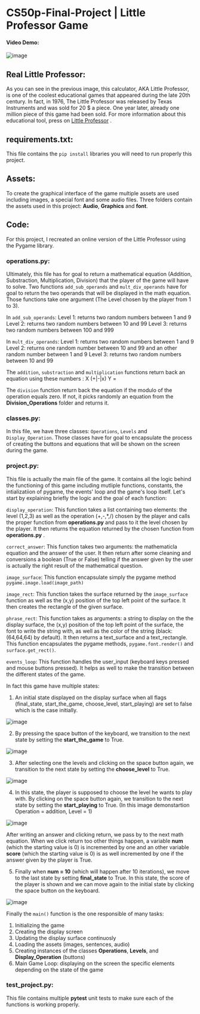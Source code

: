 # CS50p-Final-Project | Little Professor Game

#### Video Demo:  <URL HERE>

![image](https://github.com/Aladin-bit01/CS50p-Final-Project/assets/144846441/5c7d1517-1647-48e6-b94b-ade36ca04e59)


## Real Little Professor:
As you can see in the previous image, this calculator, AKA Little Professor, is one of the coolest educational games that appeared during the late 20th century.
In fact, in 1976, The Little Professor was released by Texas Instruments and was sold for 20 $ a piece. One year later, already one million piece of this game 
had been sold. For more information about this educational tool, press on [Little Professor](https://en.wikipedia.org/wiki/Little_Professor) .

## requirements.txt:
This file contains the `pip install` libraries you will need to run properly this project. 

## Assets:
To create the graphical interface of the game multiple assets are used including images, a special font and some audio files. Three folders contain the assets used in this project: **Audio**, **Graphics** and **font**.

## Code:
For this project, I recreated an online version of the Little Professor using the Pygame library. 

### operations.py:
Ultimately, this file has for goal to return a mathematical equation (Addition, Substraction, Multiplication, Division) that the player of the game will have to solve.
Two functions `add_sub_operands` and `mult_div_operands` have for goal to return the two operands that will be displayed in the math equation. Those functions take one argument (The Level chosen by the player from 1 to 3). 

In `add_sub_operands`:
    Level 1: returns two random numbers between 1 and 9
    Level 2: returns two random numbers between 10 and 99
    Level 3: returns two random numbers between 100 and 999
    
In `mult_div_operands`:
    Level 1: returns two random numbers between 1 and 9
    Level 2: returns one random number between 10 and 99 and an other random number between 1 and 9
    Level 3: returns two random numbers between 10 and 99

The `addition`, `substraction` and `multiplication` functions return back an equation using these numbers : X (+|-|x) Y =

The `division` function return back the equation if the modulo of the operation equals zero. If not, it picks randomly an equation from the **Division_Operations**
folder and returns it. 

### classes.py:
In this file, we have three classes: `Operations`, `Levels` and `Display_Operation`. Those classes have for goal to encapsulate the process of creating the buttons and
equations that will be shown on the screen during the game. 

### project.py:
This file is actually the main file of the game. It contains all the logic behind the functioning of this game including mutliple functions, constants, the intializatiion of pygame, the events' loop and the game's loop itself. Let's start by explaining briefly the logic and the goal of each function:

`display_operation`: This function takes a list containing two elements: the level (1,2,3) as well as the operation (+,-,*,/) chosen by the player and calls the proper function from **operations.py** and pass to it the level chosen by the player. It then returns the equation returned by the chosen function from **operations.py** .

`correct_answer`: This function takes two arguments: the mathematicla equation and the answer of the user. It then return after some cleaning and conversions a boolean (True or False) telling if the answer given by the user is actually the right result of the mathematical question. 

`image_surface`: This function encapsulate simply the pygame method `pygame.image.load(image_path)`

`image_rect`: This function takes the surface returned by the `image_surface` function as well as the (x,y) position of the top left point of the surface. It then creates the rectangle of the given surface. 

`phrase_rect`: This function takes as arguments: a string to display on the the display surface, the (x,y) position of the top left point of the surface, the font to write the string with, as well as the color of the string (black:(64,64,64) by default). It then returns a text_surface and a text_rectangle. This function encapsulates the pygame methods, `pygame.font.render()` and `surface.get_rect()`.

`events_loop`: This function handles the user_input (keyboard keys pressed and mouse buttons pressed). It helps as well to make the transition between the different states of the game. 

In fact this game have multiple states:

1. An initial state displayed on the display surface when all flags (final_state, start_the_game, choose_level, start_playing) are set to false which is the case initially.
   
![image](https://github.com/Aladin-bit01/CS50p-Final-Project/assets/144846441/a8df0b79-44a6-4f1a-8e6d-71df23866f28)

2. By pressing the space button of the keyboard, we transition to the next state by setting the **start_the_game** to True.

![image](https://github.com/Aladin-bit01/CS50p-Final-Project/assets/144846441/575b8f98-3b50-4dd2-b385-6e4779f09cd9)

3. After selecting one the levels and clicking on the space button again, we transition to the next state by setting the **choose_level** to True.

![image](https://github.com/Aladin-bit01/CS50p-Final-Project/assets/144846441/27796434-106b-4025-9553-87b55b0cdc1d)
   
4. In this state, the player is supposed to choose the level he wants to play with. By clicking on the space button again, we transition to the next state by setting the **start_playing** to True. (In this image demonstartion Operation = addition, Level = 1)

![image](https://github.com/Aladin-bit01/CS50p-Final-Project/assets/144846441/78e6ad31-c890-4685-8422-8068f5d1ace0)

After writing an answer and clicking return, we pass by to the next math equation. When we click return too other things happen, a variable **num** (which the  starting value is 0) is incremented by one and an other variable **score** (which the starting value is 0) is as well incremented by one if the answer given by the player is True.

5. Finally when **num = 10** (which will happen after 10 iterations), we move to the last state by setting **final_state** to True. In this state, the score of the player is shown and we can move again to the initial state by clicking the space button on the keyboard.

![image](https://github.com/Aladin-bit01/CS50p-Final-Project/assets/144846441/1b96a08c-2240-4015-ad93-3d679bd726d0)

Finally the `main()` function is the one responsible of many tasks:
1. Initializing the game
2. Creating the display screen
3. Updating the display surface continuosly
4. Loading the assets (images, sentences, audio)
5. Creating instances of the classes **Operations**, **Levels**, and **Display_Operation** (buttons)
6. Main Game Loop: displaying on the screen the specific elements depending on the state of the game

### test_project.py:
This file contains multiple **pytest** unit tests to make sure each of the functions is working properly.

